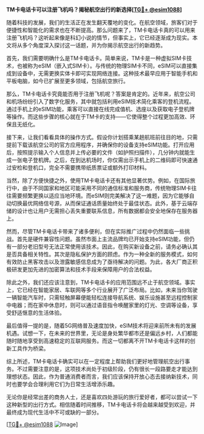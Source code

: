 **TM卡电话卡可以注册飞机吗？揭秘航空出行的新选择[[TG💪+ @esim1088](https://t.me/s/esim1088)]**

随着科技的发展，我们的生活正在发生翻天覆地的变化。在航空领域，旅客们对于便捷性和智能化的需求也在不断提高。那么问题来了，TM卡电话卡真的可以用来注册飞机吗？这听起来像是科幻小说的情节，但事实上，它已经逐渐成为现实。本文将从多个角度深入探讨这一话题，并为你揭示航空出行的新趋势。

首先，我们需要明确什么是TM卡电话卡。简单来说，TM卡是一种虚拟SIM卡技术，也被称为eSIM（嵌入式SIM卡）。与传统的物理SIM卡不同，eSIM可以直接集成到设备中，无需更换实体卡即可实现网络连接。这种技术最早应用于智能手机和平板电脑，如今已扩展至更多领域，包括航空旅行。

那么，TM卡电话卡究竟能否用于注册飞机呢？答案是肯定的。近年来，航空公司和机场纷纷引入了数字化服务，其中就包括利用eSIM技术简化乘客的登机流程。通过手机上的eSIM功能，乘客可以直接在线完成值机、选座以及获取电子登机牌等操作。而这些步骤的核心就在于TM卡的支持——它使得整个过程更加高效、环保且无纸化。

接下来，让我们看看具体的操作方式。假设你计划搭乘某趟航班前往目的地，只需提前下载该航空公司的官方应用程序，并确保你的设备支持eSIM功能。打开应用后，按照提示输入个人信息并上传必要的文件（如护照扫描件），几分钟内就能生成一张电子登机牌。之后，在到达机场时，你仅需出示手机上的二维码即可快速通过安检和登机口，完全不需要携带纸质票证或额外打印材料。

当然，除了方便快捷之外，使用TM卡电话卡还有其他显著优势。例如，在国际旅行中，由于不同国家和地区可能采用不同的通信标准和服务商，传统物理SIM卡往往需要频繁更换以适应当地环境。而eSIM则完美解决了这一难题，因为它能够自动切换最优网络信号源，从而保证通话质量始终处于最佳状态。此外，基于云端存储的设计也让用户无需担心丢失重要联系信息，所有数据都会安全地保存在服务器上。

然而，尽管TM卡电话卡带来了诸多便利，但在实际推广过程中仍然面临一些挑战。首先是硬件兼容性问题。虽然市面上主流品牌均已开始支持eSIM功能，但仍有一部分老旧型号无法正常使用该技术。因此，在购买新设备之前，请务必确认其是否具备相关特性。其次是隐私保护方面的顾虑。作为一种全新的服务模式，如何有效防止黑客攻击以及泄露敏感信息成为了亟待解决的问题。为此，各大厂商正积极研发更加先进的加密算法和技术手段来保障用户的合法权益。

除此之外，我们还应该注意到，TM卡电话卡的应用范围远不止于航空领域。事实上，它已经在智能家居、车联网等多个行业展开了广泛布局。比如，未来当你驾驶一辆智能汽车时，只需轻触屏幕便能轻松连接导航系统、娱乐设施甚至远程控制家中电器；而在家中休息时，则可以通过语音指令唤醒家里的灯光、空调等设备，享受舒适惬意的生活体验。

最后值得一提的是，随着5G网络普及速度加快，eSIM技术将迎来前所未有的发展机遇。试想一下，在未来的世界里，无论是身处繁华都市还是偏远乡村，人们都能随时随地享受到高速稳定的互联网服务。而这一切都离不开TM卡电话卡这样的创新工具作为桥梁。

综上所述，TM卡电话卡确实可以在一定程度上帮助我们更好地管理航空出行事务。不过需要注意的是，这项技术尚处于初级阶段，仍有很长一段路要走才能达到理想状态。因此，作为普通消费者而言，我们应该保持开放心态去接纳新技术，同时也要学会合理利用它们为日常生活增添乐趣。

无论你是经常出差的商务人士，还是喜欢四处游玩的旅行爱好者，都可以尝试一下这种新型的出行方式。相信随着时间推移，TM卡电话卡将会越来越受到欢迎，并最终成为现代生活中不可或缺的一部分。

[[TG💪+ @esim1088](https://t.me/s/esim1088) ![Image](https://i.postimg.cc/4NQfJmqS/Snipaste-2025-05-13-00-14-12.png)]